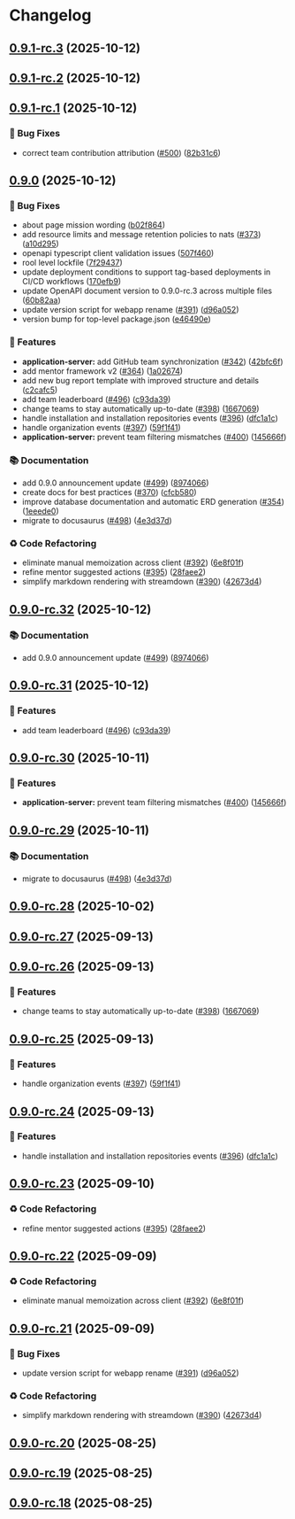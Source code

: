 # Changelog

## [0.9.1-rc.3](https://github.com/ls1intum/Hephaestus/compare/v0.9.1-rc.2...v0.9.1-rc.3) (2025-10-12)

## [0.9.1-rc.2](https://github.com/ls1intum/Hephaestus/compare/v0.9.1-rc.1...v0.9.1-rc.2) (2025-10-12)

## [0.9.1-rc.1](https://github.com/ls1intum/Hephaestus/compare/v0.9.0...v0.9.1-rc.1) (2025-10-12)

### 🐛 Bug Fixes

* correct team contribution attribution ([#500](https://github.com/ls1intum/Hephaestus/issues/500)) ([82b31c6](https://github.com/ls1intum/Hephaestus/commit/82b31c6437518c4000abeb96527cc35f37b45fc8))

## [0.9.0](https://github.com/ls1intum/Hephaestus/compare/v0.8.0...v0.9.0) (2025-10-12)

### 🐛 Bug Fixes

* about page mission wording ([b02f864](https://github.com/ls1intum/Hephaestus/commit/b02f8645400c9909bf80c07ebd468a7a1a7e8202))
* add resource limits and message retention policies to nats ([#373](https://github.com/ls1intum/Hephaestus/issues/373)) ([a10d295](https://github.com/ls1intum/Hephaestus/commit/a10d295bd82effc44c99e27fa8a3e60705615baa))
* openapi typescript client validation issues ([507f460](https://github.com/ls1intum/Hephaestus/commit/507f4601c8fd3f437d87287595e3d609c8afc1fd))
* rool level lockfile ([7f29437](https://github.com/ls1intum/Hephaestus/commit/7f29437e23b485b062b890ca721a53e0aebc5fa4))
* update deployment conditions to support tag-based deployments in CI/CD workflows ([170efb9](https://github.com/ls1intum/Hephaestus/commit/170efb93616117ca3f06221fba1668e24aac3362))
* update OpenAPI document version to 0.9.0-rc.3 across multiple files ([60b82aa](https://github.com/ls1intum/Hephaestus/commit/60b82aa8463838a4513146b6ab7e4e8ba5f304a4))
* update version script for webapp rename ([#391](https://github.com/ls1intum/Hephaestus/issues/391)) ([d96a052](https://github.com/ls1intum/Hephaestus/commit/d96a052b50d3fdf947a0b9088a61dd8183c7958a))
* version bump for top-level package.json ([e46490e](https://github.com/ls1intum/Hephaestus/commit/e46490ed86ad6c516d848377d5fcdb022843ec11))

### 🚀 Features

* **application-server:** add GitHub team synchronization ([#342](https://github.com/ls1intum/Hephaestus/issues/342)) ([42bfc6f](https://github.com/ls1intum/Hephaestus/commit/42bfc6f65acb9ca193fec0b89ca9d8ff52d53f85))
* add mentor framework v2 ([#364](https://github.com/ls1intum/Hephaestus/issues/364)) ([1a02674](https://github.com/ls1intum/Hephaestus/commit/1a02674938dac448293edefc4cd512c5c646656f))
* add new bug report template with improved structure and details ([c2cafc5](https://github.com/ls1intum/Hephaestus/commit/c2cafc546cb552f9cbb17e5123fbea4a6d557781))
* add team leaderboard ([#496](https://github.com/ls1intum/Hephaestus/issues/496)) ([c93da39](https://github.com/ls1intum/Hephaestus/commit/c93da39fcdcbdbe7d40521570f7259a985072cba))
* change teams to stay automatically up-to-date  ([#398](https://github.com/ls1intum/Hephaestus/issues/398)) ([1667069](https://github.com/ls1intum/Hephaestus/commit/1667069091d43df290f0eb40782ecee83e1387b6))
* handle installation and installation repositories events ([#396](https://github.com/ls1intum/Hephaestus/issues/396)) ([dfc1a1c](https://github.com/ls1intum/Hephaestus/commit/dfc1a1c01965d68ce7856b8a09599754d1b74ef9))
* handle organization events ([#397](https://github.com/ls1intum/Hephaestus/issues/397)) ([59f1f41](https://github.com/ls1intum/Hephaestus/commit/59f1f418d1b78d53712de6360f180cfc175e50bd))
* **application-server:** prevent team filtering mismatches  ([#400](https://github.com/ls1intum/Hephaestus/issues/400)) ([145666f](https://github.com/ls1intum/Hephaestus/commit/145666fe1ddf9337128af4e403dcf59e59aa3d81))

### 📚 Documentation

* add 0.9.0 announcement update ([#499](https://github.com/ls1intum/Hephaestus/issues/499)) ([8974066](https://github.com/ls1intum/Hephaestus/commit/8974066d0e52a22daa0cb9a62f8c6aeb947dd560))
* create docs for best practices ([#370](https://github.com/ls1intum/Hephaestus/issues/370)) ([cfcb580](https://github.com/ls1intum/Hephaestus/commit/cfcb5808c65e1ab7137760313737cc5954306f2d))
* improve database documentation and automatic ERD generation ([#354](https://github.com/ls1intum/Hephaestus/issues/354)) ([1eeede0](https://github.com/ls1intum/Hephaestus/commit/1eeede0b88a515b8648eaac4e7392503e7c353ad))
* migrate to docusaurus ([#498](https://github.com/ls1intum/Hephaestus/issues/498)) ([4e3d37d](https://github.com/ls1intum/Hephaestus/commit/4e3d37d8620573bb1671e0c09997a38503edf7b1))

### ♻️ Code Refactoring

* eliminate manual memoization across client ([#392](https://github.com/ls1intum/Hephaestus/issues/392)) ([6e8f01f](https://github.com/ls1intum/Hephaestus/commit/6e8f01f119c07a84c24137f7083844aa2e9261e3))
* refine mentor suggested actions ([#395](https://github.com/ls1intum/Hephaestus/issues/395)) ([28faee2](https://github.com/ls1intum/Hephaestus/commit/28faee28241df248deb4e39f463f4d79156b7136))
* simplify markdown rendering with streamdown ([#390](https://github.com/ls1intum/Hephaestus/issues/390)) ([42673d4](https://github.com/ls1intum/Hephaestus/commit/42673d4acba4f0eb099aeb9826d08f94ff3dd600))

## [0.9.0-rc.32](https://github.com/ls1intum/Hephaestus/compare/v0.9.0-rc.31...v0.9.0-rc.32) (2025-10-12)

### 📚 Documentation

* add 0.9.0 announcement update ([#499](https://github.com/ls1intum/Hephaestus/issues/499)) ([8974066](https://github.com/ls1intum/Hephaestus/commit/8974066d0e52a22daa0cb9a62f8c6aeb947dd560))

## [0.9.0-rc.31](https://github.com/ls1intum/Hephaestus/compare/v0.9.0-rc.30...v0.9.0-rc.31) (2025-10-12)

### 🚀 Features

* add team leaderboard ([#496](https://github.com/ls1intum/Hephaestus/issues/496)) ([c93da39](https://github.com/ls1intum/Hephaestus/commit/c93da39fcdcbdbe7d40521570f7259a985072cba))

## [0.9.0-rc.30](https://github.com/ls1intum/Hephaestus/compare/v0.9.0-rc.29...v0.9.0-rc.30) (2025-10-11)

### 🚀 Features

* **application-server:** prevent team filtering mismatches  ([#400](https://github.com/ls1intum/Hephaestus/issues/400)) ([145666f](https://github.com/ls1intum/Hephaestus/commit/145666fe1ddf9337128af4e403dcf59e59aa3d81))

## [0.9.0-rc.29](https://github.com/ls1intum/Hephaestus/compare/v0.9.0-rc.28...v0.9.0-rc.29) (2025-10-11)

### 📚 Documentation

* migrate to docusaurus ([#498](https://github.com/ls1intum/Hephaestus/issues/498)) ([4e3d37d](https://github.com/ls1intum/Hephaestus/commit/4e3d37d8620573bb1671e0c09997a38503edf7b1))

## [0.9.0-rc.28](https://github.com/ls1intum/Hephaestus/compare/v0.9.0-rc.27...v0.9.0-rc.28) (2025-10-02)

## [0.9.0-rc.27](https://github.com/ls1intum/Hephaestus/compare/v0.9.0-rc.26...v0.9.0-rc.27) (2025-09-13)

## [0.9.0-rc.26](https://github.com/ls1intum/Hephaestus/compare/v0.9.0-rc.25...v0.9.0-rc.26) (2025-09-13)

### 🚀 Features

* change teams to stay automatically up-to-date  ([#398](https://github.com/ls1intum/Hephaestus/issues/398)) ([1667069](https://github.com/ls1intum/Hephaestus/commit/1667069091d43df290f0eb40782ecee83e1387b6))

## [0.9.0-rc.25](https://github.com/ls1intum/Hephaestus/compare/v0.9.0-rc.24...v0.9.0-rc.25) (2025-09-13)

### 🚀 Features

* handle organization events ([#397](https://github.com/ls1intum/Hephaestus/issues/397)) ([59f1f41](https://github.com/ls1intum/Hephaestus/commit/59f1f418d1b78d53712de6360f180cfc175e50bd))

## [0.9.0-rc.24](https://github.com/ls1intum/Hephaestus/compare/v0.9.0-rc.23...v0.9.0-rc.24) (2025-09-13)

### 🚀 Features

* handle installation and installation repositories events ([#396](https://github.com/ls1intum/Hephaestus/issues/396)) ([dfc1a1c](https://github.com/ls1intum/Hephaestus/commit/dfc1a1c01965d68ce7856b8a09599754d1b74ef9))

## [0.9.0-rc.23](https://github.com/ls1intum/Hephaestus/compare/v0.9.0-rc.22...v0.9.0-rc.23) (2025-09-10)

### ♻️ Code Refactoring

* refine mentor suggested actions ([#395](https://github.com/ls1intum/Hephaestus/issues/395)) ([28faee2](https://github.com/ls1intum/Hephaestus/commit/28faee28241df248deb4e39f463f4d79156b7136))

## [0.9.0-rc.22](https://github.com/ls1intum/Hephaestus/compare/v0.9.0-rc.21...v0.9.0-rc.22) (2025-09-09)

### ♻️ Code Refactoring

* eliminate manual memoization across client ([#392](https://github.com/ls1intum/Hephaestus/issues/392)) ([6e8f01f](https://github.com/ls1intum/Hephaestus/commit/6e8f01f119c07a84c24137f7083844aa2e9261e3))

## [0.9.0-rc.21](https://github.com/ls1intum/Hephaestus/compare/v0.9.0-rc.20...v0.9.0-rc.21) (2025-09-09)

### 🐛 Bug Fixes

* update version script for webapp rename ([#391](https://github.com/ls1intum/Hephaestus/issues/391)) ([d96a052](https://github.com/ls1intum/Hephaestus/commit/d96a052b50d3fdf947a0b9088a61dd8183c7958a))

### ♻️ Code Refactoring

* simplify markdown rendering with streamdown ([#390](https://github.com/ls1intum/Hephaestus/issues/390)) ([42673d4](https://github.com/ls1intum/Hephaestus/commit/42673d4acba4f0eb099aeb9826d08f94ff3dd600))

## [0.9.0-rc.20](https://github.com/ls1intum/Hephaestus/compare/v0.9.0-rc.19...v0.9.0-rc.20) (2025-08-25)

## [0.9.0-rc.19](https://github.com/ls1intum/Hephaestus/compare/v0.9.0-rc.18...v0.9.0-rc.19) (2025-08-25)

## [0.9.0-rc.18](https://github.com/ls1intum/Hephaestus/compare/v0.9.0-rc.17...v0.9.0-rc.18) (2025-08-25)
